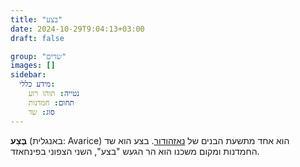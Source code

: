 ```yaml
---
title: "בצע"
date: 2024-10-29T9:04:13+03:00
draft: false

group: "שדים"
images: []
sidebar:
  מידע כללי:
    נטייה: תוהו רוע
    תחום: חמדנות 
    סוג: שד
---
```


**בֶּצַע** (באנגלית: Avarice) הוא אחד מתשעת הבנים של [נאזהודור](../../deities/nazhudur). בצע הוא שד החמדנות ומקום משכנו הוא הר הגעש "בצע", השני הצפוני בפינחאזד.